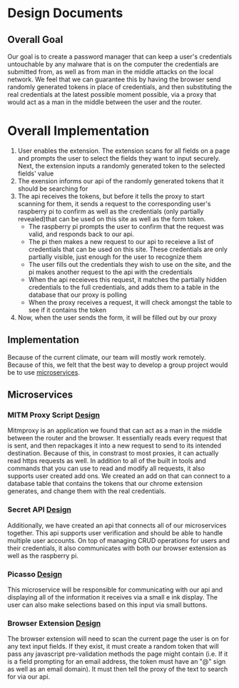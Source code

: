 # Design Documents

## Overall Goal
Our goal is to create a password manager that can keep a user's credentials untouchable by any malware that is on the computer the credentials are submitted from, as well as from man in the middle attacks on the local network. We feel that we can guarantee this by having the browser send randomly generated tokens in place of credentials, and then substituting the real credentials at the latest possible moment possible, via a proxy that would act as a man in the middle between the user and the router. 

# Overall Implementation
1. User enables the extension. The extension scans for all fields on a page and prompts the user to select the fields
they want to input securely. Next, the extension inputs a randomly generated token to the selected fields' value
2. The exension informs our api of the randomly generated tokens that it should be searching for
3. The api receives the tokens, but before it tells the proxy to start scanning for them, it sends a request to the
corresponding user's raspberry pi to confirm as well as the credentials (only partially revealed)that can be
    used on this site as well as the form token.
    - The raspberry pi prompts the user to confirm that the request was valid, and responds back to our api.
    - The pi then makes a new request to our api to receieve a list of credentials that can be used on this site. These credentials are only partially visible, just enough for the user to recognize them
    - The user fills out the credentials they wish to use on the site, and the pi makes another request to the api with the credentials
    - When the api receieves this request, it matches the partially hidden credentials to the full credentials, and adds them to a table in the database that our proxy is polling 
    - When the proxy receives a request, it will check amongst the table to see if it contains the token
4. Now, when the user sends the form, it will be filled out by our proxy

## Implementation
Because of the current climate, our team will mostly work remotely. Because of this, we felt that the best way to develop a group project would be to use [microservices](https://youtu.be/y8OnoxKotPQ).

## Microservices
### MITM Proxy Script [Design](https://docs.google.com/document/d/19DOHn-kxQCHsZ6j-u2Ykwr2dHSKq6gtWihOWBx5ISWU/edit?usp=sharing)
Mitmproxy is an application we found that can act as a man in the middle between the router and the browser. It essentially reads every request that is sent, and then repackages it into a new request to send to its intended destination. Because of this, in constrast to most proxies, it can actually read https requests as well. In addition to all of the built in tools and commands that you can use to read and modify all requests, it also supports user created add ons. We created an add on that can connect to a database table that contains the tokens that our chrome extension generates, and change them with the real credentials.

### Secret API [Design](https://docs.google.com/document/d/1CBh3EtYRP9pQcqUtRFken9FF3jxMfvshMlcplv2MuNk/edit?usp=sharing)
Additionally, we have created an api that connects all of our microservices together. This api supports user verification and should be able to handle multiple user accounts. On top of managing CRUD operations for users and their credentials, it also communicates with both our browser extension as well as the raspberry pi. 

### Picasso [Design](https://docs.google.com/document/d/1EFiQuFMGCKoSuqcNS2dWLJ9pPypdUNWfOIfw0M2BpQ0/edit?usp=sharing)
This microservice will be responsible for communicating with our api and displaying all of the information it receives via a small e ink display. The user can also make selections based on this input via small buttons.  

### Browser Extension [Design](https://docs.google.com/document/d/1Q587ps_vSrxBJO9yf6Wu1M1djfajAU3gDQRm8geztyY/edit?usp=sharing)
The browser extension will need to scan the current page the user is on for any text input fields. If they exist, it must create a random token that will pass any javascript pre-validation methods the page might contain (i.e. If it is a field prompting for an email address, the token must have an "@" sign as well as an email domain). It must then tell the proxy of the text to search for via our api.

 
